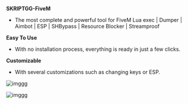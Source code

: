**SKRIPTGG-FiveM**

- The most complete and powerful tool for FiveM Lua exec | Dumper | Aimbot | ESP | SHBypass | Resource Blocker | Streamproof

**Easy To Use**

- With no installation process, everything is ready in just a few clicks.

**Customizable**

- With several customizations such as changing keys or ESP.

![imggg](https://skript.gg/logo512.png)

![imggg](https://i.postimg.cc/QdSyZC23/Script.png)
